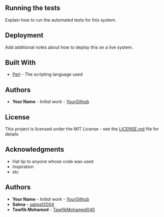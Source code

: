 
## Running the tests

Explain how to run the automated tests for this system.

## Deployment

Add additional notes about how to deploy this on a live system.

## Built With

* [Perl](https://www.perl.org/) - The scripting language used

## Authors

* **Your Name** - *Initial work* - [YourGithub](https://github.com/yourgithub)

## License

This project is licensed under the MIT License - see the [LICENSE.md](LICENSE.md) file for details

## Acknowledgments

* Hat tip to anyone whose code was used
* Inspiration
* etc

## Authors

* **Your Name** - *Initial work* - [YourGithub](https://github.com/yourgithub)
* **Salma** - [salma12004](https://github.com/salma12004)
* **Tawfik Mohamed** - [TawfikMohamed040](https://github.com/TawfikMohamed040)